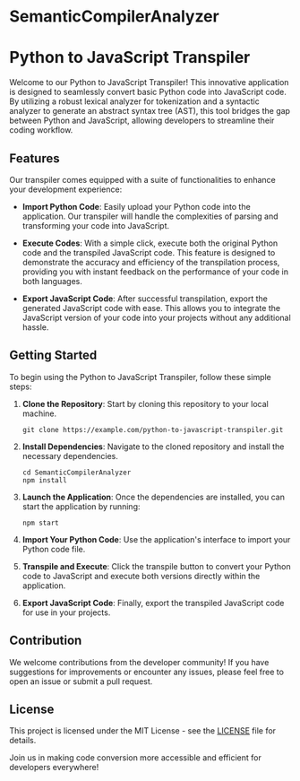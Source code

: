 # SemanticCompilerAnalyzer

# Python to JavaScript Transpiler

Welcome to our Python to JavaScript Transpiler! This innovative application is designed to seamlessly convert basic Python code into JavaScript code. By utilizing a robust lexical analyzer for tokenization and a syntactic analyzer to generate an abstract syntax tree (AST), this tool bridges the gap between Python and JavaScript, allowing developers to streamline their coding workflow.

## Features

Our transpiler comes equipped with a suite of functionalities to enhance your development experience:

- **Import Python Code**: Easily upload your Python code into the application. Our transpiler will handle the complexities of parsing and transforming your code into JavaScript.

- **Execute Codes**: With a simple click, execute both the original Python code and the transpiled JavaScript code. This feature is designed to demonstrate the accuracy and efficiency of the transpilation process, providing you with instant feedback on the performance of your code in both languages.

- **Export JavaScript Code**: After successful transpilation, export the generated JavaScript code with ease. This allows you to integrate the JavaScript version of your code into your projects without any additional hassle.

## Getting Started

To begin using the Python to JavaScript Transpiler, follow these simple steps:

1. **Clone the Repository**: Start by cloning this repository to your local machine.

   ```shell
   git clone https://example.com/python-to-javascript-transpiler.git
   ```

2. **Install Dependencies**: Navigate to the cloned repository and install the necessary dependencies.

   ```shell
   cd SemanticCompilerAnalyzer
   npm install
   ```

3. **Launch the Application**: Once the dependencies are installed, you can start the application by running:

   ```shell
   npm start
   ```

4. **Import Your Python Code**: Use the application's interface to import your Python code file.

5. **Transpile and Execute**: Click the transpile button to convert your Python code to JavaScript and execute both versions directly within the application.

6. **Export JavaScript Code**: Finally, export the transpiled JavaScript code for use in your projects.

## Contribution

We welcome contributions from the developer community! If you have suggestions for improvements or encounter any issues, please feel free to open an issue or submit a pull request.

## License

This project is licensed under the MIT License - see the [LICENSE](LICENSE) file for details.

Join us in making code conversion more accessible and efficient for developers everywhere!
